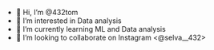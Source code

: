 - 👋 Hi, I’m @432tom
- 👀 I’m interested in Data analysis
- 🌱 I’m currently learning ML and Data analysis
- 💞️ I’m looking to collaborate on Instagram <@selva__432>


